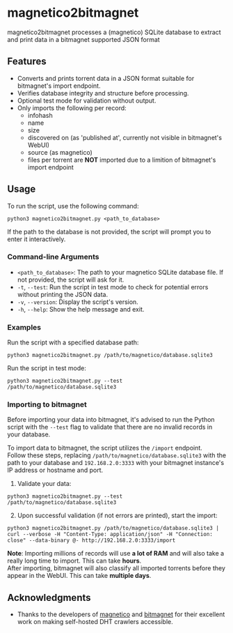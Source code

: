 # magnetico2bitmagnet
magnetico2bitmagnet processes a (magnetico) SQLite database to extract and print data in a bitmagnet supported JSON format

## Features
- Converts and prints torrent data in a JSON format suitable for bitmagnet's import endpoint.
- Verifies database integrity and structure before processing.
- Optional test mode for validation without output.
- Only imports the following per record:
  - infohash
  - name
  - size
  - discovered on (as 'published at', currently not visible in bitmagnet's WebUI)
  - source (as magnetico)
  - files per torrent are **NOT** imported due to a limition of bitmagnet's import endpoint

## Usage

To run the script, use the following command:

```
python3 magnetico2bitmagnet.py <path_to_database>
```

If the path to the database is not provided, the script will prompt you to enter it interactively.

### Command-line Arguments

- `<path_to_database>`: The path to your magnetico SQLite database file. If not provided, the script will ask for it.
- `-t`, `--test`: Run the script in test mode to check for potential errors without printing the JSON data.
- `-v`, `--version`: Display the script's version.
- `-h`, `--help`: Show the help message and exit.

### Examples

Run the script with a specified database path:
```
python3 magnetico2bitmagnet.py /path/to/magnetico/database.sqlite3
```

Run the script in test mode:
```
python3 magnetico2bitmagnet.py --test /path/to/magnetico/database.sqlite3
```

### Importing to bitmagnet

Before importing your data into bitmagnet, it's advised to run the Python script with the `--test` flag to validate that there are no invalid records in your database.

To import data to bitmagnet, the script utilizes the `/import` endpoint.  
Follow these steps, replacing `/path/to/magnetico/database.sqlite3` with the path to your database and `192.168.2.0:3333` with your bitmagnet instance's IP address or hostname and port.

1. Validate your data:
```
python3 magnetico2bitmagnet.py --test /path/to/magnetico/database.sqlite3
```
2. Upon successful validation (if not errors are printed), start the import:
```
python3 magnetico2bitmagnet.py /path/to/magnetico/database.sqlite3 | curl --verbose -H "Content-Type: application/json" -H "Connection: close" --data-binary @- http://192.168.2.0:3333/import
```
**Note**: Importing millions of records will use **a lot of RAM** and will also take a really long time to import. This can take **hours**.  
After importing, bitmagnet will also classify all imported torrents before they appear in the WebUI. This can take **multiple days**.

## Acknowledgments

- Thanks to the developers of [magnetico](https://github.com/boramalper/magnetico) and [bitmagnet](https://github.com/bitmagnet-io/bitmagnet) for their excellent work on making self-hosted DHT crawlers accessible.
